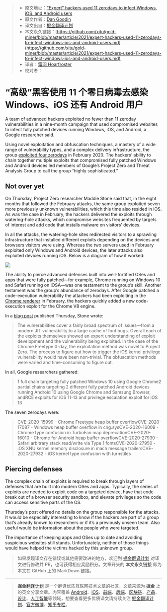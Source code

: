 > * 原文地址：[“Expert” hackers used 11 zerodays to infect Windows, iOS, and Android users](https://arstechnica.com/information-technology/2021/03/expert-hackers-used-11-zerodays-to-infect-windows-ios-and-android-users/)
> * 原文作者：[Dan Goodin](https://arstechnica.com/author/dan-goodin/)
> * 译文出自：[掘金翻译计划](https://github.com/xitu/gold-miner)
> * 本文永久链接：[https://github.com/xitu/gold-miner/blob/master/article/2021/expert-hackers-used-11-zerodays-to-infect-windows-ios-and-android-users.md](https://github.com/xitu/gold-miner/blob/master/article/2021/expert-hackers-used-11-zerodays-to-infect-windows-ios-and-android-users.md)
> * 译者：[霜羽 Hoarfroster](https://github.com/PassionPenguin)
> * 校对者：

# “高级”黑客使用 11 个零日病毒去感染 Windows、iOS 还有 Android 用户

A team of advanced hackers exploited no fewer than 11 zeroday vulnerabilities in a nine-month campaign that used compromised websites to infect fully patched devices running Windows, iOS, and Android, a Google researcher said.

Using novel exploitation and obfuscation techniques, a mastery of a wide range of vulnerability types, and a complex delivery infrastructure, the group [exploited four zerodays](https://arstechnica.com/information-technology/2021/01/hackers-used-4-0days-to-infect-windows-and-android-devices/) in February 2020. The hackers’ ability to chain together multiple exploits that compromised fully patched Windows and Android devices led members of Google’s Project Zero and Threat Analysis Group to call the group “highly sophisticated.”

## Not over yet

On Thursday, Project Zero researcher Maddie Stone said that, in the eight months that followed the February attacks, the same group exploited seven more previously unknown vulnerabilities, which this time also resided in iOS. As was the case in February, the hackers delivered the exploits through watering-hole attacks, which compromise websites frequented by targets of interest and add code that installs malware on visitors’ devices.

In all the attacks, the watering-hole sites redirected visitors to a sprawling infrastructure that installed different exploits depending on the devices and browsers visitors were using. Whereas the two servers used in February exploited only Windows and Android devices, the later attacks also exploited devices running iOS. Below is a diagram of how it worked:

![](https://cdn.arstechnica.net/wp-content/uploads/2021/03/device-flow-diagram.jpg)

The ability to pierce advanced defenses built into well-fortified OSes and apps that were fully patched—for example, Chrome running on Windows 10 and Safari running on iOSA—was one testament to the group’s skill. Another testament was the group’s abundance of zerodays. After Google patched a code-execution vulnerability the attackers had been exploiting in the [Chrome renderer](https://nvd.nist.gov/vuln/detail/CVE-2020-15999) in February, the hackers quickly added a new code-execution exploit for the Chrome V8 engine.

In a [blog post](https://googleprojectzero.blogspot.com/2021/03/in-wild-series-october-2020-0-day.html) published Thursday, Stone wrote:

> The vulnerabilities cover a fairly broad spectrum of issues—from a modern JIT vulnerability to a large cache of font bugs. Overall each of the exploits themselves showed an expert understanding of exploit development and the vulnerability being exploited. In the case of the Chrome Freetype 0-day, the exploitation method was novel to Project Zero. The process to figure out how to trigger the iOS kernel privilege vulnerability would have been non-trivial. The obfuscation methods were varied and time-consuming to figure out.

In all, Google researchers gathered:

> 1 full chain targeting fully patched Windows 10 using Google Chrome2 partial chains targeting 2 different fully patched Android devices running Android 10 using Google Chrome and Samsung Browser, andRCE exploits for iOS 11-13 and privilege escalation exploit for iOS 13

The seven zerodays were:

> CVE-2020-15999 - Chrome Freetype heap buffer overflowCVE-2020-17087 - Windows heap buffer overflow in cng.sysCVE-2020-16009 - Chrome type confusion in TurboFan map deprecationCVE-2020-16010 - Chrome for Android heap buffer overflowCVE-2020-27930 - Safari arbitrary stack read/write via Type 1 fontsCVE-2020-27950 - iOS XNU kernel memory disclosure in mach message trailersCVE-2020-27932 - iOS kernel type confusion with turnstiles

## Piercing defenses

The complex chain of exploits is required to break through layers of defenses that are built into modern OSes and apps. Typically, the series of exploits are needed to exploit code on a targeted device, have that code break out of a browser security sandbox, and elevate privileges so the code can access sensitive parts of the OS.

Thursday’s post offered no details on the group responsible for the attacks. It would be especially interesting to know if the hackers are part of a group that’s already known to researchers or if it’s a previously unseen team. Also useful would be information about the people who were targeted.

The importance of keeping apps and OSes up to date and avoiding suspicious websites still stands. Unfortunately, neither of those things would have helped the victims hacked by this unknown group.

> 如果发现译文存在错误或其他需要改进的地方，欢迎到 [掘金翻译计划](https://github.com/xitu/gold-miner) 对译文进行修改并 PR，也可获得相应奖励积分。文章开头的 **本文永久链接** 即为本文在 GitHub 上的 MarkDown 链接。

---

> [掘金翻译计划](https://github.com/xitu/gold-miner) 是一个翻译优质互联网技术文章的社区，文章来源为 [掘金](https://juejin.im) 上的英文分享文章。内容覆盖 [Android](https://github.com/xitu/gold-miner#android)、[iOS](https://github.com/xitu/gold-miner#ios)、[前端](https://github.com/xitu/gold-miner#前端)、[后端](https://github.com/xitu/gold-miner#后端)、[区块链](https://github.com/xitu/gold-miner#区块链)、[产品](https://github.com/xitu/gold-miner#产品)、[设计](https://github.com/xitu/gold-miner#设计)、[人工智能](https://github.com/xitu/gold-miner#人工智能)等领域，想要查看更多优质译文请持续关注 [掘金翻译计划](https://github.com/xitu/gold-miner)、[官方微博](http://weibo.com/juejinfanyi)、[知乎专栏](https://zhuanlan.zhihu.com/juejinfanyi)。
